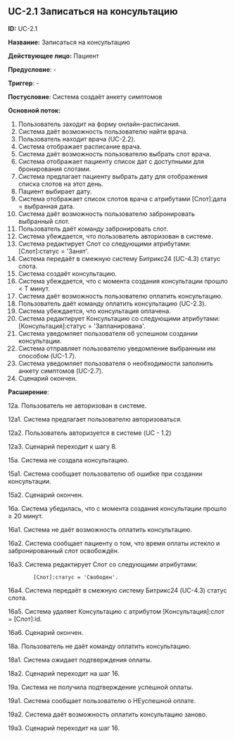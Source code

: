 ## UC-2.1 Записаться на консультацию

**ID:** UC-2.1

**Название:** Записаться на консультацию

**Действующее лицо:** Пациент

**Предусловие**: -

**Триггер**: -

**Постусловие**: Система создаёт анкету симптомов

**Основной поток:**

1. Пользователь заходит на форму онлайн-расписания.
2. Система даёт возможность пользователю найти врача.
3. Пользователь находит врача (UC-2.2).
4. Система отображает расписание врача.
5. Система даёт возможность пользователю выбрать слот врача.
6. Система отображает пациенту список дат с доступными для бронирования слотами.
7. Система предлагает пациенту выбрать дату для отображения списка слотов на этот день.
8. Пациент выбирает дату.
9. Система отображает список слотов врача с атрибутами [Слот]:дата = выбранная дата.
10. Система даёт возможность пользователю забронировать выбранный слот.
11. Пользователь даёт команду забронировать слот.
12. Система убеждается, что пользователь авторизован в системе.
13. Система редактирует Слот со следующими атрибутами:
[Слот]:статус = 'Занят'.
14. Система передаёт в смежную систему Битрикс24 (UC-4.3) статус слота.
15. Система создаёт консультацию.
16. Система убеждается, что с момента создания консультации прошло < Т минут.
17. Система даёт возможность пользователю оплатить консультацию.
18. Пользователь даёт команду оплатить консультацию (UC-2.3).
19. Система убеждается, что консультация оплачена.
20. Система редактирует Консультацию со следующими атрибутами: 
[Консультация]:статус = 'Запланирована'.
21. Система уведомляет пользователя об успешном создании консультации.
22. Система отправляет пользователю уведомление выбранным им способом (UC-1.7).
23. Система уведомляет пользователя о необходимости заполнить анкету симптомов (UC-2.7).
24. Сценарий окончен.

**Расширение**:

12а. Пользователь не авторизован в системе.

  12а1. Система предлагает пользователю авторизоваться. 

  12а2. Пользователь авторизуется в системе (UC - 1.2)

  12а3. Сценарий переходит к шагу 8.

15а. Система не создала консультацию.

  15а1. Система сообщает пользователю об ошибке при создании консультации.

  15а2. Сценарий окончен.

16а. Система убедилась, что с момента создания консультации прошло ≥ 20 минут.

  16а1. Система не даёт возможность оплатить консультацию.

  16а2. Система сообщает пациенту о том, что время оплаты истекло и забронированный слот освобождён.

  16а3. Система редактирует Слот со следующими атрибутами:

            [Слот]:статус = 'Свободен'.

  16а4. Система передаёт в смежную систему Битрикс24 (UC-4.3) статус слота.

  16а5. Система удаляет Консультацию с атрибутом [Консультация]:слот = [Слот]:id.

  16а6. Сценарий окончен.

18а. Пользователь не даёт команду оплатить консультацию.

  18а1. Система ожидает подтверждения оплаты.

  18а2. Сценарий переходит на шаг 16.

19а. Система не получила подтверждение успешной оплаты.

  19а1. Система сообщает пользователю о НЕуспешной оплате.

  19а2. Система даёт возможность оплатить консультацию заново.

  19а3. Сценарий переходит на шаг 16.